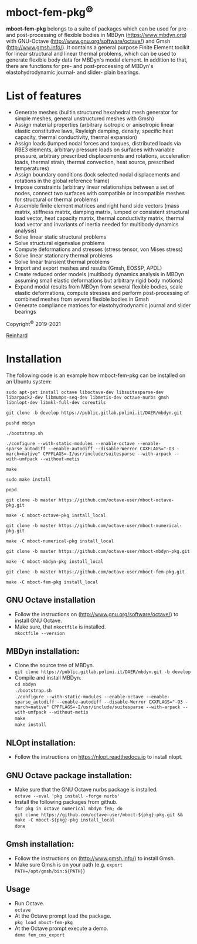 # mboct-fem-pkg<sup>&copy;</sup>
**mboct-fem-pkg** belongs to a suite of packages which can be used for pre- and post-processing of flexible bodies in MBDyn (https://www.mbdyn.org) with GNU-Octave (http://www.gnu.org/software/octave/) and Gmsh (http://www.gmsh.info/).
It contains a general purpose Finite Element toolkit for linear structural and linear thermal problems, which can be used to generate flexible body data for MBDyn's modal element. 
In addition to that, there are functions for pre- and post-processing of MBDyn's elastohydrodynamic journal- and slider- plain bearings.

# List of features
  - Generate meshes (builtin structured hexahedral mesh generator for simple meshes, general unstructured meshes with Gmsh)
  - Assign material properties (arbitrary isotropic or anisotropic linear elastic constitutive laws, Rayleigh damping, density, specific heat capacity, thermal conductivity, thermal expansion)
  - Assign loads (lumped nodal forces and torques, distributed loads via RBE3 elements, arbitrary pressure loads on surfaces with variable pressure, arbitrary prescribed displacements and rotations, acceleration loads, thermal strain, thermal convection, heat source, prescribed temperatures)
  - Assign boundary conditions (lock selected nodal displacements and rotations in the global reference frame)
  - Impose constraints (arbitrary linear relationships between a set of nodes, connect two surfaces with compatible or incompatible meshes for structural or thermal problems)
  - Assemble finite element matrices and right hand side vectors (mass matrix, stiffness matrix, damping matrix, lumped or consistent structural load vector, heat capacity matrix, thermal conductivity matrix, thermal load vector and invariants of inertia needed for multibody dynamics analysis)
  - Solve linear static structural problems
  - Solve structural eigenvalue problems
  - Compute deformations and stresses (stress tensor, von Mises stress)
  - Solve linear stationary thermal problems
  - Solve linear transient thermal problems
  - Import and export meshes and results (Gmsh, EOSSP, APDL)
  - Create reduced order models (multibody dynamics analysis in MBDyn assuming small elastic deformations but arbitrary rigid body motions)
  - Expand modal results from MBDyn from several flexible bodies, scale elastic deformations, compute stresses and perform post-processing of combined meshes from several flexible bodies in Gmsh
  - Generate compliance matrices for elastohydrodynamic journal and slider bearings

Copyright<sup>&copy;</sup> 2019-2021

[Reinhard](mailto:octave-user@a1.net)

# Installation
  The following code is an example how mboct-fem-pkg can be installed on an Ubuntu system:
 
  `sudo apt-get install octave liboctave-dev libsuitesparse-dev libarpack2-dev libmumps-seq-dev libmetis-dev octave-nurbs gmsh libnlopt-dev libmkl-full-dev coreutils`

  `git clone -b develop https://public.gitlab.polimi.it/DAER/mbdyn.git`

  `pushd mbdyn`

  `./bootstrap.sh`

  `./configure --with-static-modules --enable-octave --enable-sparse_autodiff --enable-autodiff --disable-Werror CXXFLAGS="-O3 -march=native" CPPFLAGS=-I/usr/include/suitesparse --with-arpack --with-umfpack --without-metis`

  `make`

  `sudo make install`

  `popd`

  `git clone -b master https://github.com/octave-user/mboct-octave-pkg.git`

  `make -C mboct-octave-pkg install_local`

  `git clone -b master https://github.com/octave-user/mboct-numerical-pkg.git`

  `make -C mboct-numerical-pkg install_local`

  `git clone -b master https://github.com/octave-user/mboct-mbdyn-pkg.git`

  `make -C mboct-mbdyn-pkg install_local`

  `git clone -b master https://github.com/octave-user/mboct-fem-pkg.git`

  `make -C mboct-fem-pkg install_local`
    
## GNU Octave installation
  - Follow the instructions on (http://www.gnu.org/software/octave/) to install GNU Octave.  
  - Make sure, that `mkoctfile` is installed.  
    `mkoctfile --version` 

## MBDyn installation:
  - Clone the source tree of MBDyn.  
    `git clone https://public.gitlab.polimi.it/DAER/mbdyn.git -b develop`
  - Compile and install MBDyn.  
    `cd mbdyn`  
    `./bootstrap.sh`  
    `./configure --with-static-modules --enable-octave --enable-sparse_autodiff --enable-autodiff --disable-Werror CXXFLAGS="-O3 -march=native" CPPFLAGS=-I/usr/include/suitesparse --with-arpack --with-umfpack --without-metis`  
    `make`  
    `make install`

## NLOpt installation:
  - Follow the instructions on https://nlopt.readthedocs.io to install nlopt.

## GNU Octave package installation:
  - Make sure that the GNU Octave nurbs package is installed.  
    `octave --eval 'pkg install -forge nurbs'`
  - Install the following packages from github.  
    `for pkg in octave numerical mbdyn fem; do`    
        `git clone https://github.com/octave-user/mboct-${pkg}-pkg.git && make -C mboct-${pkg}-pkg install_local`	  
    `done`

## Gmsh installation:
  - Follow the instructions on (http://www.gmsh.info/) to install Gmsh.  
  - Make sure Gmsh is on your path (e.g. `export PATH=/opt/gmsh/bin:${PATH}`)

## Usage
  - Run Octave.  
    `octave`
  - At the Octave prompt load the package.   
    `pkg load mboct-fem-pkg`
  - At the Octave prompt execute a demo.  
    `demo fem_cms_export`
	
